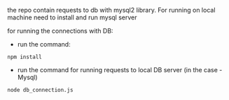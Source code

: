 the repo contain requests to db with mysql2 library.
For running on local machine need to install and run mysql server

for running the connections with DB:
- run the command:
```
npm install
```
- run the command for running requests to local DB server (in the case - Mysql)
```
node db_connection.js
```